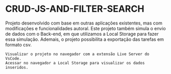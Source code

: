# CRUD-JS-AND-FILTER-SEARCH
Projeto desenvolvido com base em outras aplicações existentes, mas com modificações e funcionalidades autoral. 
Este projeto também simula o envio de dados com o Back-end, em que utilizamos a Local Storage para fazer essa simulação.
Ademais, o projeto possibilita a exportação das tarefas em formato csv.

```
Visualizar o projeto no navegador com a extensão Live Server do VsCode.
Acessar no navegador a Local Storage para visualizar os dados inseridos.
```
